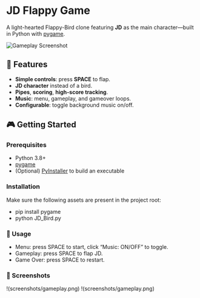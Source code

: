 # JD Flappy Game

A light-hearted Flappy-Bird clone featuring **JD** as the main character—built in Python with [pygame](https://www.pygame.org).

![Gameplay Screenshot](screenshots/gameplay.png)

## 🚀 Features
- **Simple controls**: press **SPACE** to flap.
- **JD character** instead of a bird.
- **Pipes**, **scoring**, **high-score tracking**.
- **Music**: menu, gameplay, and gameover loops.
- **Configurable**: toggle background music on/off.

## 🎮 Getting Started

### Prerequisites
- Python 3.8+  
- [pygame](https://pypi.org/project/pygame/)  
- (Optional) [PyInstaller](https://www.pyinstaller.org/) to build an executable

### Installation
Make sure the following assets are present in the project root:
- pip install pygame
- python JD_Bird.py

### 📖 Usage
- Menu: press SPACE to start, click “Music: ON/OFF” to toggle.
- Gameplay: press SPACE to flap JD.
- Game Over: press SPACE to restart.

### 🎨 Screenshots
!(screenshots/gameplay.png)
!(screenshots/gameplay.png)
